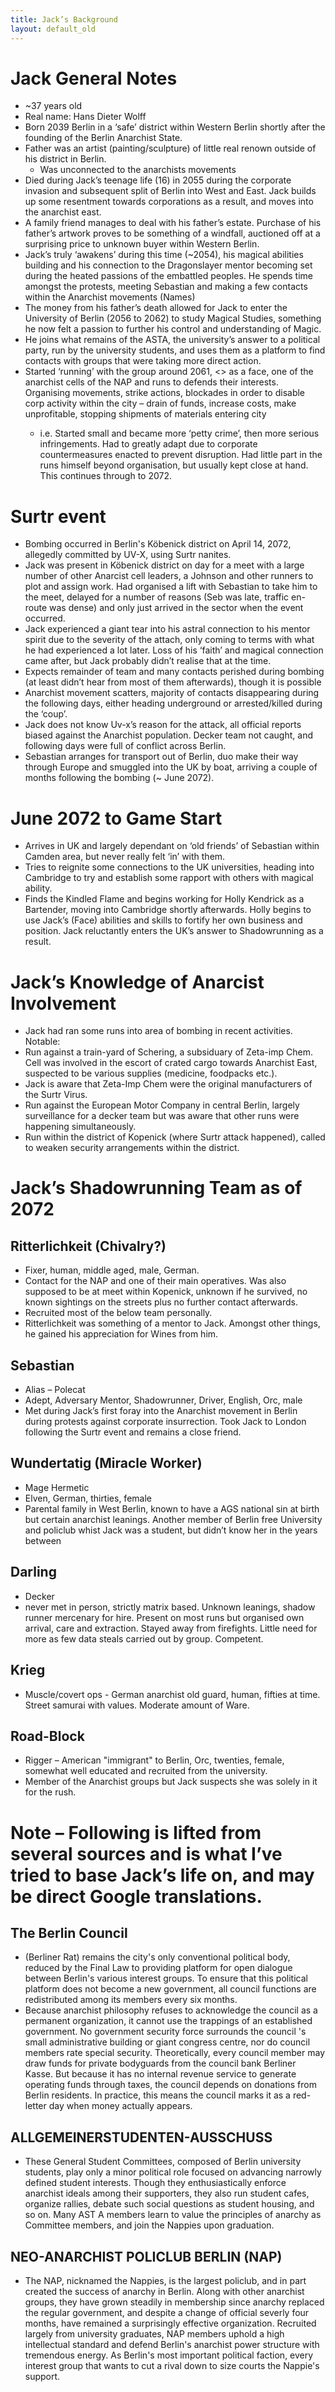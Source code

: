 ```yaml
---
title: Jack’s Background
layout: default_old
---
```


# Jack General Notes

- ~37 years old
- Real name: Hans Dieter Wolff
- Born 2039 Berlin in a ‘safe’ district within Western Berlin shortly after the founding of the Berlin Anarchist State.
- Father was an artist (painting/sculpture) of little real renown outside of his district in Berlin.
	- Was unconnected to the anarchists movements
- Died during Jack’s teenage life (16) in 2055 during the corporate invasion and subsequent split of Berlin into West and East. Jack builds up some resentment towards corporations as a result, and moves into the anarchist east.
- A family friend manages to deal with his father’s estate. Purchase of his father’s artwork proves to be something of a windfall, auctioned off at a surprising price to unknown buyer within Western Berlin.
- Jack’s truly ‘awakens’ during this time (~2054), his magical abilities building and his connection to the Dragonslayer mentor becoming set during the heated passions of the embattled peoples. He spends time amongst the protests, meeting Sebastian and making a few contacts within the Anarchist movements (Names)
- The money from his father’s death allowed for Jack to enter the University of Berlin (2056 to 2062) to study Magical Studies, something he now felt a passion to further his control and understanding of Magic.
- He joins what remains of the ASTA, the university’s answer to a political party, run by the university students, and uses them as a platform to find contacts with groups that were taking more direct action.
- Started ‘running’ with the group around 2061, <<name pending>> as a face, one of the anarchist cells of the NAP and runs to defends their interests. Organising movements, strike actions, blockades in order to disable corp activity within the city – drain of funds, increase costs, make unprofitable, stopping shipments of materials entering city
	- i.e. Started small and became more ‘petty crime’, then more serious infringements. Had to greatly adapt due to corporate countermeasures enacted to prevent disruption. Had little part in the runs himself beyond organisation, but usually kept close at hand. This continues through to 2072.

# Surtr event

- Bombing occurred in Berlin's Köbenick district on April 14, 2072, allegedly committed by UV-X, using Surtr nanites.
- Jack was present in Köbenick district on day for a meet with a large number of other Anarcist cell leaders, a Johnson and other runners to plot and assign work. Had organised a lift with Sebastian to take him to the meet, delayed for a number of reasons (Seb was late, traffic en-route was dense) and only just arrived in the sector when the event occurred.  
- Jack experienced a giant tear into his astral connection to his mentor spirit due to the severity of the attach, only coming to terms with what he had experienced a lot later. Loss of his ‘faith’ and magical connection came after, but Jack probably didn’t realise that at the time.
- Expects remainder of team and many contacts perished during bombing (at least didn’t hear from most of them afterwards), though it is possible
- Anarchist movement scatters, majority of contacts disappearing during the following days, either heading underground or arrested/killed during the ‘coup’.
- Jack does not know Uv-x’s reason for the attack, all official reports biased against the Anarchist population. Decker team not caught, and following days were full of conflict across Berlin.
- Sebastian arranges for transport out of Berlin, duo make their way through Europe and smuggled into the UK by boat, arriving a couple of months following the bombing (~ June 2072).

# June 2072 to Game Start

- Arrives in UK and largely dependant on ‘old friends’ of Sebastian within Camden area, but never really felt ‘in’ with them.
- Tries to reignite some connections to the UK universities, heading into Cambridge to try and establish some rapport with others with magical ability.
- Finds the Kindled Flame and begins working for Holly Kendrick as a Bartender, moving into Cambridge shortly afterwards. Holly begins to use Jack’s (Face) abilities and skills to fortify her own business and position. Jack reluctantly enters the UK’s answer to Shadowrunning as a result.

# Jack’s Knowledge of Anarcist Involvement

- Jack had ran some runs into area of bombing in recent activities. Notable:
- Run against a train-yard of Schering, a subsiduary of Zeta-imp Chem. Cell was involved in the escort of crated cargo towards Anarchist East, suspected to be various supplies (medicine, foodpacks etc.).
- Jack is aware that Zeta-Imp Chem were the original manufacturers of the Surtr Virus.
- Run against the European Motor Company in central Berlin, largely surveillance for a decker team but was aware that other runs were happening simultaneously.
- Run within the district of Kopenick (where Surtr attack happened), called to weaken security arrangements within the district.

# Jack’s Shadowrunning Team as of 2072

## Ritterlichkeit (Chivalry?)

- Fixer, human, middle aged, male, German.
- Contact for the NAP and one of their main operatives. Was also supposed to be at meet within Kopenick, unknown if he survived, no known sightings on the streets plus no further contact afterwards.
- Recruited most of the below team personally.
- Ritterlichkeit was something of a mentor to Jack. Amongst other things, he gained his appreciation for Wines from him.

## Sebastian

- Alias – Polecat
- Adept, Adversary Mentor, Shadowrunner, Driver, English, Orc, male
- Met during Jack’s first foray into the Anarchist movement in Berlin during protests against corporate insurrection. Took Jack to London following the Surtr event and remains a close friend.

## Wundertatig (Miracle Worker)

- Mage Hermetic
- Elven, German, thirties, female
- Parental family in West Berlin, known to have a AGS national sin at birth but certain anarchist leanings. Another member of Berlin free University and policlub whist Jack was a student, but didn’t know her in the years between

## Darling

- Decker
- never met in person, strictly matrix based. Unknown leanings, shadow runner mercenary for hire. Present on most runs but organised own arrival, care and extraction. Stayed away from firefights. Little need for more as few data steals carried out by group. Competent.

## Krieg

- Muscle/covert ops - German anarchist old guard, human, fifties at time. Street samurai with values. Moderate amount of Ware.

## Road-Block

- Rigger – American "immigrant" to Berlin, Orc, twenties, female, somewhat well educated and recruited from the university.
- Member of the Anarchist groups but Jack suspects she was solely in it for the rush.

# Note – Following is lifted from several sources and is what I’ve tried to base Jack’s life on, and may be direct Google translations.

## The Berlin Council

- (Berliner Rat) remains the city's only conventional political body, reduced by the Final Law to providing platform for open dialogue between Berlin's various interest groups. To ensure that this political platform does not become a new government, all council functions are redistributed among its members every six months.
- Because anarchist philosophy refuses to acknowledge the council as a permanent organization, it cannot use the trappings of an established government. No government security force surrounds the council 's small  administrative building or giant congress centre, nor do council members rate special security. Theoretically, every council member may draw funds for private bodyguards from the council bank Berliner Kasse. But because it has no internal revenue service to generate operating funds through taxes, the council depends on donations from Berlin residents. In practice, this means the council marks it as a red-letter day when money actually appears.

## ALLGEMEINERSTUDENTEN-AUSSCHUSS

- These General Student Committees, composed of Berlin university students, play only a minor political role focused on advancing narrowly defined student interests. Though they enthusiastically enforce anarchist ideals among their supporters, they also run student cafes, organize rallies, debate such social questions as student housing, and so on. Many AST A members learn to value the principles of anarchy as Committee members, and join the Nappies upon graduation.

## NEO-ANARCHIST POLICLUB BERLIN (NAP)

- The NAP, nicknamed the Nappies, is the largest policlub, and in part created the success of anarchy in Berlin. Along with other anarchist groups, they have grown steadily in membership since anarchy replaced the regular government, and despite a change of official severly four months, have remained a surprisingly effective organization. Recruited largely from university graduates, NAP members uphold a high intellectual standard and defend Berlin's anarchist power structure with tremendous energy. As Berlin's most important political faction, every interest group that wants to cut a rival down to size courts the Nappie's support.

